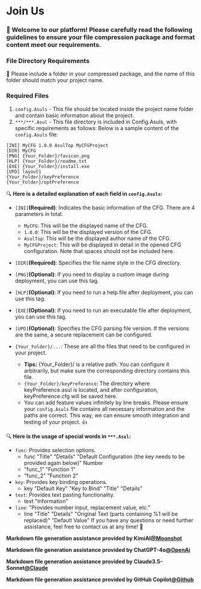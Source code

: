 # Join Us

### 🎉 Welcome to our platform! Please carefully read the following guidelines to ensure your file compression package and format content meet our requirements.

### File Directory Requirements

📂 Please include a folder in your compressed package, and the name of this folder should match your project name.

### Required Files

1. `config.Asuls` - This file should be located inside the project name folder and contain basic information about the project.
2. `***/***.Asul` - This file directory is included in Config.Asuls, with specific requirements as follows:
Below is a sample content of the `config.Asuls` file:

```Asuls
[INI] MyCFG 1.0.0 AsulTop MyCFGProject
[DIR] MyCFG
[PNG] {Your_Folder}/favicon.png
[HLP] {Your_Folder}/readme.txt
[EXE] {Your_Folder}/install.exe
[UPD] layout1
{Your_Folder}/keyPreference
{Your_Folder}/optPreference
```

🔍 **Here is a detailed explanation of each field in `config.Asuls`:**

- `[INI]`**(Required)**: Indicates the basic information of the CFG. There are 4 parameters in total.
    - `MyCFG`: This will be the displayed name of the CFG.
    - `1.0.0`: This will be the displayed version of the CFG.
    - `AsulTop`: This will be the displayed author name of the CFG.
    - `MyCFGProject`: This will be displayed in detail in the opened CFG configuration. Note that spaces should not be included here.
- `[DIR]`**(Required)**: Specifies the file name style in the CFG directory.
- `[PNG]`**(Optional)**: If you need to display a custom image during deployment, you can use this tag.
- `[HLP]`**(Optional)**: If you need to run a help file after deployment, you can use this tag.
- `[EXE]`**(Optional)**: If you need to run an executable file after deployment, you can use this tag.
- `[UPD]`**(Optional)**: Specifies the CFG parsing file version. If the versions are the same, a secure replacement can be configured.

- `{Your_Folder}/...`: These are all the files that need to be configured in your project.
    - **Tips:** {Your_Folder}/ is a relative path. You can configure it arbitrarily, but make sure the corresponding directory contains this file.
    - `{Your_Folder}/keyPreference`: The directory where keyPreference.asul is located, and after configuration, keyPreference.cfg will be saved here.
    - You can add feature values infinitely by line breaks.
Please ensure your `config.Asuls` file contains all necessary information and the paths are correct. This way, we can ensure smooth integration and testing of your project. 👍

🔍 **Here is the usage of special words in `***.Asul`:**
- `func`: Provides selection options.
    - func "Title" "Details" "Default Configuration (the key needs to be provided again below)" Number
    - "func_1" "Function 1"
    - "func_2" "Function 2"
- `key`: Provides key binding operations.
    - key "Default Key" "Key to Bind" "Title" "Details"
- `text`: Provides text pasting functionality.
    - text "Information"
- `line`: "Provides number input, replacement value, etc."
    - line "Title" "Details" "Original Text (parts containing %1 will be replaced)" "Default Value"
If you have any questions or need further assistance, feel free to contact us at any time! 🌟

**Markdown file generation assistance provided by KimiAI[@Moonshot](https://kimi.ai/)**

**Markdown file generation assistance provided by ChatGPT-4o[@OpenAi](https://Openai.com/)**

**Markdown file generation assistance provided by Claude3.5-Sonnet[@Claude](https://www.anthropic.com/claude/sonnet)**

**Markdown file generation assistance provided by GitHub Copilot[@Github](https://github.com/)**